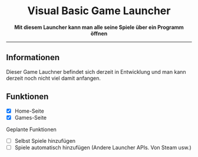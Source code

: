 <div align="center">
    <h1>Visual Basic Game Launcher</h1>
    <strong style="color: 90, 96, 104;">Mit diesem Launcher kann man alle seine Spiele über ein Programm öffnen</strong>
</div>


---


## Informationen

Dieser Game Lauchner befindet sich derzeit in Entwicklung und 
man kann derzeit noch nicht viel damit anfangen.




## Funktionen

- [x] Home-Seite<br>
- [x] Games-Seite<br>

<a>Geplante Funktionen</a>

- [ ] Selbst Spiele hinzufügen<br>
- [ ] Spiele automatisch hinzufügen (Andere Launcher APIs. Von Steam usw.)<br>
